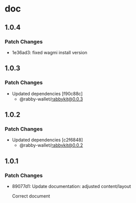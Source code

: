 # doc

## 1.0.4

### Patch Changes

- 1e36ad3: fixed wagmi install version

## 1.0.3

### Patch Changes

- Updated dependencies [f90c88c]
  - @rabby-wallet/rabbykit@0.0.3

## 1.0.2

### Patch Changes

- Updated dependencies [c2f6848]
  - @rabby-wallet/rabbykit@0.0.2

## 1.0.1

### Patch Changes

- 89077d1: Update documentation: adjusted content/layout

  Correct document
